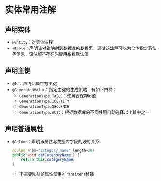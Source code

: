 # 实体常用注解

## 声明实体

* `@Entity`：对实体注释
* `@Table`：声明该对象映射到数据库的数据表，通过该注解可以为实体指定表名等信息，该注解不存在时使用系统默认值

## 声明主键

* `@Id`：声明此属性为主键
* `@GeneratedValue`：指定主键的生成策略，有如下四种：
  * `GenerationType.TABLE`：使用表保存id值
  * `GenerationType.IDENTITY`
  * `GenerationType.SEQUENCE`
  * `GenerationType.AUTO`：根据数据库的不同使用自动选择以上其中之一

## 声明普通属性

* `@Column`：声明该属性与数据库字段的映射关系
  ```java
  @Column(nam="category_name" length=20)
  public void getCategoryName() {
      return this.categoryName;
  }
  ```
  * 不需要映射的属性使用`@Transitent`修饰
